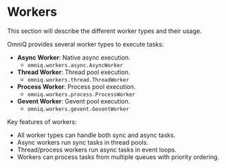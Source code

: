# Workers

This section will describe the different worker types and their usage.

OmniQ provides several worker types to execute tasks:

- **Async Worker**: Native async execution.
  - `omniq.workers.async.AsyncWorker`
- **Thread Worker**: Thread pool execution.
  - `omniq.workers.thread.ThreadWorker`
- **Process Worker**: Process pool execution.
  - `omniq.workers.process.ProcessWorker`
- **Gevent Worker**: Gevent pool execution.
  - `omniq.workers.gevent.GeventWorker`

Key features of workers:
- All worker types can handle both sync and async tasks.
- Async workers run sync tasks in thread pools.
- Thread/process workers run async tasks in event loops.
- Workers can process tasks from multiple queues with priority ordering.